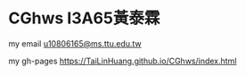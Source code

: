 # CGhws I3A65黃泰霖
my email u10806165@ms.ttu.edu.tw 

my gh-pages https://TaiLinHuang.github.io/CGhws/index.html
